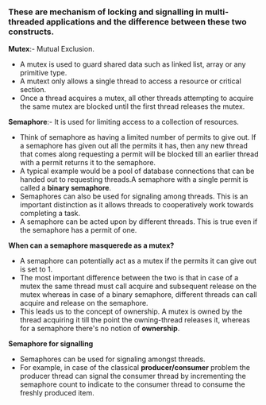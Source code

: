 ### These are mechanism of locking and signalling in multi-threaded applications and the difference between these two constructs.

**Mutex**:- Mutual Exclusion.

- A mutex is used to guard shared data such as linked list, array or any primitive type.
- A mutext only allows a single thread to access a resource or critical section.
- Once a thread acquires a mutex, all other threads attempting to acquire the same mutex are blocked until the first thread releases the mutex.

**Semaphore**:- It is used for limiting access to a collection of resources.

- Think of semaphore as having a limited number of permits to give out. If a semaphore has given out all the permits it has, then any new thread that comes along requesting a permit will be blocked till an earlier thread with a permit returns it to the semaphore.
- A typical example would be a pool of database connections that can be handed out to requesting threads.A semaphore with a single permit is called a **binary semaphore**.
- Semaphores can also be used for signaling among threads. This is an important distinction as it allows threads to cooperatively work towards completing a task.
- A semaphore can be acted upon by different threads. This is true even if the semaphore has a permit of one.

**When can a semaphore masquerede as a mutex?**

- A semaphore can potentially act as a mutex if the permits it can give out is set to 1.
- The most important difference between the two is that in case of a mutex the same thread must call acquire and subsequent release on the mutex whereas in case of a binary semaphore, different threads can call acquire and release on the semaphore.
- This leads us to the concept of ownership. A mutex is owned by the thread acquiring it till the point the owning-thread releases it, whereas for a semaphore there's no notion of **ownership**.

**Semaphore for signalling**

- Semaphores can be used for signaling amongst threads.
- For example, in case of the classical **producer/consumer** problem the producer thread can signal the consumer thread by incrementing the semaphore count to indicate to the consumer thread to consume the freshly produced item.
